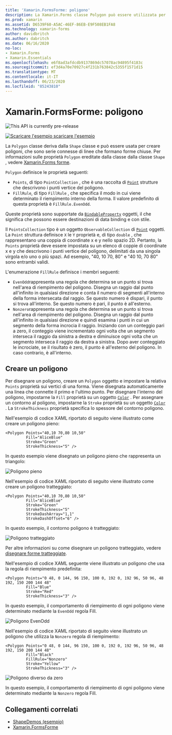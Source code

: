 ```yaml
---
title: 'Xamarin.FormsForme: poligono'
description: La Xamarin.Forms classe Polygon può essere utilizzata per creare poligoni, che sono serie connesse di linee che formano forme chiuse.
ms.prod: xamarin
ms.assetid: D6539F60-A5AC-46EF-86EB-E9F508EB1FA8
ms.technology: xamarin-forms
author: davidbritch
ms.author: dabritch
ms.date: 06/16/2020
no-loc:
- Xamarin.Forms
- Xamarin.Essentials
ms.openlocfilehash: e6f8ad3afdcdb9137869dc57078ac94895f4183c
ms.sourcegitcommit: ef3d4a70e70927c4f231b763842c5355f1571d15
ms.translationtype: MT
ms.contentlocale: it-IT
ms.lasthandoff: 06/23/2020
ms.locfileid: "85243810"
---
```

# <a name="xamarinforms-shapes-polygon"></a>Xamarin.FormsForme: poligono

![](~/media/shared/preview.png "This API is currently pre-release")

[![Scaricare ](~/media/shared/download.png) l'esempio scaricare l'esempio](https://docs.microsoft.com/samples/xamarin/xamarin-forms-samples/userinterface-shapesdemos/)

La `Polygon` classe deriva dalla `Shape` classe e può essere usata per creare poligoni, che sono serie connesse di linee che formano forme chiuse. Per informazioni sulle proprietà `Polygon` ereditate dalla classe dalla classe `Shape` , vedere [ Xamarin.Forms forme](index.md).

`Polygon` definisce le proprietà seguenti:

- `Points`, di tipo `PointCollection` , che è una raccolta di [`Point`](xref:Xamarin.Forms.Point) strutture che descrivono i punti vertice del poligono.
- `FillRule`, di tipo `FillRule` , che specifica il modo in cui viene determinato il riempimento interno della forma. Il valore predefinito di questa proprietà è `FillRule.EvenOdd`.

Queste proprietà sono supportate da [`BindableProperty`](xref:Xamarin.Forms.BindableProperty) oggetti, il che significa che possono essere destinazioni di data binding e con stile.

Il `PointsCollection` tipo è un oggetto `ObservableCollection` di [`Point`](xref:Xamarin.Forms.Point) oggetti. La `Point` struttura definisce `X` le `Y` proprietà e, di tipo `double` , che rappresentano una coppia di coordinate x e y nello spazio 2D. Pertanto, la `Points` proprietà deve essere impostata su un elenco di coppie di coordinate x e y che descrivono i punti vertice del poligono, delimitati da una singola virgola e/o uno o più spazi. Ad esempio, "40, 10 70, 80" e "40 10, 70 80" sono entrambi validi.

L'enumerazione `FillRule` definisce i membri seguenti:

- `EvenOdd`rappresenta una regola che determina se un punto si trova nell'area di riempimento del poligono. Disegna un raggio dal punto all'infinito in qualsiasi direzione e conta il numero di segmenti all'interno della forma intersecata dal raggio. Se questo numero è dispari, il punto si trova all'interno. Se questo numero è pari, il punto è all'esterno.
- `Nonzero`rappresenta una regola che determina se un punto si trova nell'area di riempimento del poligono. Disegna un raggio dal punto all'infinito in qualsiasi direzione e quindi esamina i punti in cui un segmento della forma incrocia il raggio. Iniziando con un conteggio pari a zero, il conteggio viene incrementato ogni volta che un segmento interseca il raggio da sinistra a destra e diminuisce ogni volta che un segmento interseca il raggio da destra a sinistra. Dopo aver conteggiato le incrociate, se il risultato è zero, il punto è all'esterno del poligono. In caso contrario, è all'interno.

## <a name="create-a-polygon"></a>Creare un poligono

Per disegnare un poligono, creare un `Polygon` oggetto e impostare la relativa `Points` proprietà sui vertici di una forma. Viene disegnata automaticamente una linea che connette il primo e l'ultimo punto. Per disegnare l'interno del poligono, impostarne la `Fill` proprietà su un oggetto [`Color`](xref:Xamarin.Forms.Color) . Per assegnare un contorno al poligono, impostarne la `Stroke` proprietà su un oggetto [`Color`](xref:Xamarin.Forms.Color) . La `StrokeThickness` proprietà specifica lo spessore del contorno poligono.

Nell'esempio di codice XAML riportato di seguito viene illustrato come creare un poligono pieno:

```xaml
<Polygon Points="40,10 70,80 10,50"
         Fill="AliceBlue"
         Stroke="Green"
         StrokeThickness="5" />
```

In questo esempio viene disegnato un poligono pieno che rappresenta un triangolo:

![Poligono pieno](polygon-images/filled.png "Poligono pieno")

Nell'esempio di codice XAML riportato di seguito viene illustrato come creare un poligono tratteggiato:

```xaml
<Polygon Points="40,10 70,80 10,50"
         Fill="AliceBlue"
         Stroke="Green"
         StrokeThickness="5"
         StrokeDashArray="1,1"
         StrokeDashOffset="6" />
```

In questo esempio, il contorno poligono è tratteggiato:

![Poligono tratteggiato](polygon-images/dashed.png "Poligono tratteggiato")

Per altre informazioni su come disegnare un poligono tratteggiato, vedere [disegnare forme tratteggiate](index.md#draw-dashed-shapes).

Nell'esempio di codice XAML seguente viene illustrato un poligono che usa la regola di riempimento predefinita:

```xaml
<Polygon Points="0 48, 0 144, 96 150, 100 0, 192 0, 192 96, 50 96, 48 192, 150 200 144 48"
         Fill="Blue"
         Stroke="Red"
         StrokeThickness="3" />
```

In questo esempio, il comportamento di riempimento di ogni poligono viene determinato mediante la `EvenOdd` regola Fill.

![Poligono EvenOdd](polygon-images/evenodd.png "Poligono EvenOdd")

Nell'esempio di codice XAML riportato di seguito viene illustrato un poligono che utilizza la `Nonzero` regola di riempimento:

```xaml
<Polygon Points="0 48, 0 144, 96 150, 100 0, 192 0, 192 96, 50 96, 48 192, 150 200 144 48"
         Fill="Black"
         FillRule="Nonzero"
         Stroke="Yellow"
         StrokeThickness="3" />
```

![Poligono diverso da zero](polygon-images/nonzero.png "Poligono diverso da zero")

In questo esempio, il comportamento di riempimento di ogni poligono viene determinato mediante la `Nonzero` regola Fill.

## <a name="related-links"></a>Collegamenti correlati

- [ShapeDemos (esempio)](https://docs.microsoft.com/samples/xamarin/xamarin-forms-samples/userinterface-shapesdemos/)
- [Xamarin.FormsForme](index.md)
